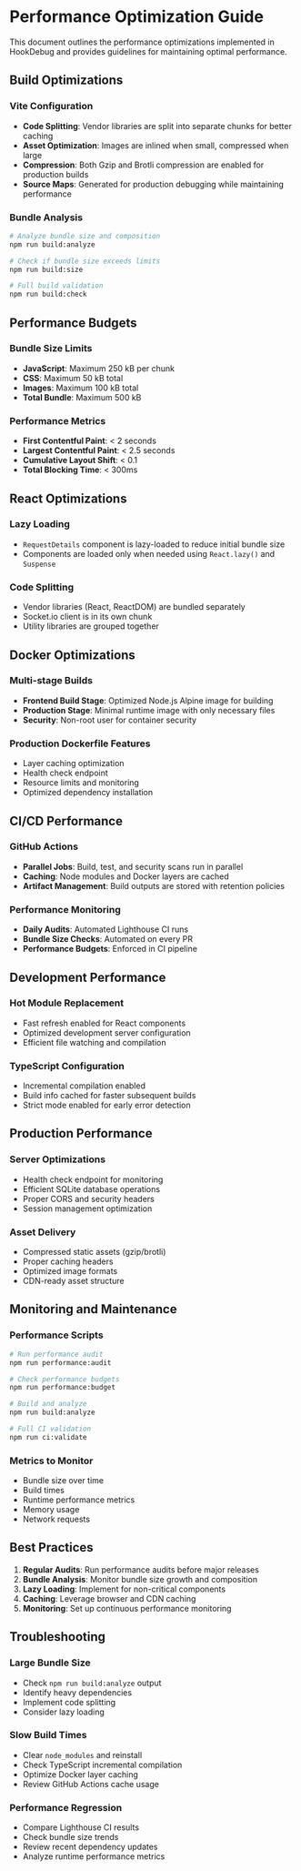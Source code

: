 # Performance Optimization Guide

This document outlines the performance optimizations implemented in HookDebug and provides guidelines for maintaining optimal performance.

## Build Optimizations

### Vite Configuration
- **Code Splitting**: Vendor libraries are split into separate chunks for better caching
- **Asset Optimization**: Images are inlined when small, compressed when large
- **Compression**: Both Gzip and Brotli compression are enabled for production builds
- **Source Maps**: Generated for production debugging while maintaining performance

### Bundle Analysis
```bash
# Analyze bundle size and composition
npm run build:analyze

# Check if bundle size exceeds limits
npm run build:size

# Full build validation
npm run build:check
```

## Performance Budgets

### Bundle Size Limits
- **JavaScript**: Maximum 250 kB per chunk
- **CSS**: Maximum 50 kB total
- **Images**: Maximum 100 kB total
- **Total Bundle**: Maximum 500 kB

### Performance Metrics
- **First Contentful Paint**: < 2 seconds
- **Largest Contentful Paint**: < 2.5 seconds
- **Cumulative Layout Shift**: < 0.1
- **Total Blocking Time**: < 300ms

## React Optimizations

### Lazy Loading
- `RequestDetails` component is lazy-loaded to reduce initial bundle size
- Components are loaded only when needed using `React.lazy()` and `Suspense`

### Code Splitting
- Vendor libraries (React, ReactDOM) are bundled separately
- Socket.io client is in its own chunk
- Utility libraries are grouped together

## Docker Optimizations

### Multi-stage Builds
- **Frontend Build Stage**: Optimized Node.js Alpine image for building
- **Production Stage**: Minimal runtime image with only necessary files
- **Security**: Non-root user for container security

### Production Dockerfile Features
- Layer caching optimization
- Health check endpoint
- Resource limits and monitoring
- Optimized dependency installation

## CI/CD Performance

### GitHub Actions
- **Parallel Jobs**: Build, test, and security scans run in parallel
- **Caching**: Node modules and Docker layers are cached
- **Artifact Management**: Build outputs are stored with retention policies

### Performance Monitoring
- **Daily Audits**: Automated Lighthouse CI runs
- **Bundle Size Checks**: Automated on every PR
- **Performance Budgets**: Enforced in CI pipeline

## Development Performance

### Hot Module Replacement
- Fast refresh enabled for React components
- Optimized development server configuration
- Efficient file watching and compilation

### TypeScript Configuration
- Incremental compilation enabled
- Build info cached for faster subsequent builds
- Strict mode enabled for early error detection

## Production Performance

### Server Optimizations
- Health check endpoint for monitoring
- Efficient SQLite database operations
- Proper CORS and security headers
- Session management optimization

### Asset Delivery
- Compressed static assets (gzip/brotli)
- Proper caching headers
- Optimized image formats
- CDN-ready asset structure

## Monitoring and Maintenance

### Performance Scripts
```bash
# Run performance audit
npm run performance:audit

# Check performance budgets
npm run performance:budget

# Build and analyze
npm run build:analyze

# Full CI validation
npm run ci:validate
```

### Metrics to Monitor
- Bundle size over time
- Build times
- Runtime performance metrics
- Memory usage
- Network requests

## Best Practices

1. **Regular Audits**: Run performance audits before major releases
2. **Bundle Analysis**: Monitor bundle size growth and composition
3. **Lazy Loading**: Implement for non-critical components
4. **Caching**: Leverage browser and CDN caching
5. **Monitoring**: Set up continuous performance monitoring

## Troubleshooting

### Large Bundle Size
- Check `npm run build:analyze` output
- Identify heavy dependencies
- Implement code splitting
- Consider lazy loading

### Slow Build Times
- Clear `node_modules` and reinstall
- Check TypeScript incremental compilation
- Optimize Docker layer caching
- Review GitHub Actions cache usage

### Performance Regression
- Compare Lighthouse CI results
- Check bundle size trends
- Review recent dependency updates
- Analyze runtime performance metrics